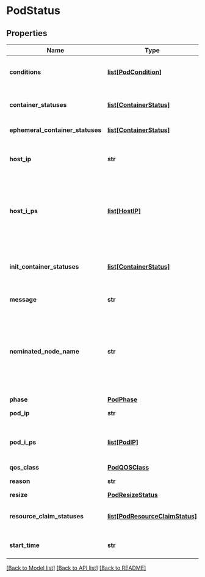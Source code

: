 # PodStatus

## Properties
Name | Type | Description | Notes
------------ | ------------- | ------------- | -------------
**conditions** | [**list[PodCondition]**](PodCondition.md) | Current service state of pod. More info: https://kubernetes.io/docs/concepts/workloads/pods/pod-lifecycle#pod-conditions +optional +patchMergeKey&#x3D;type +patchStrategy&#x3D;merge | [optional] 
**container_statuses** | [**list[ContainerStatus]**](ContainerStatus.md) | The list has one entry per container in the manifest. More info: https://kubernetes.io/docs/concepts/workloads/pods/pod-lifecycle#pod-and-container-status +optional | [optional] 
**ephemeral_container_statuses** | [**list[ContainerStatus]**](ContainerStatus.md) | Status for any ephemeral containers that have run in this pod. +optional | [optional] 
**host_ip** | **str** | hostIP holds the IP address of the host to which the pod is assigned. Empty if the pod has not started yet. A pod can be assigned to a node that has a problem in kubelet which in turns mean that HostIP will not be updated even if there is a node is assigned to pod +optional | [optional] 
**host_i_ps** | [**list[HostIP]**](HostIP.md) | hostIPs holds the IP addresses allocated to the host. If this field is specified, the first entry must match the hostIP field. This list is empty if the pod has not started yet. A pod can be assigned to a node that has a problem in kubelet which in turns means that HostIPs will not be updated even if there is a node is assigned to this pod. +optional +patchStrategy&#x3D;merge +patchMergeKey&#x3D;ip +listType&#x3D;atomic | [optional] 
**init_container_statuses** | [**list[ContainerStatus]**](ContainerStatus.md) | The list has one entry per init container in the manifest. The most recent successful init container will have ready &#x3D; true, the most recently started container will have startTime set. More info: https://kubernetes.io/docs/concepts/workloads/pods/pod-lifecycle#pod-and-container-status | [optional] 
**message** | **str** | A human readable message indicating details about why the pod is in this condition. +optional | [optional] 
**nominated_node_name** | **str** | nominatedNodeName is set only when this pod preempts other pods on the node, but it cannot be scheduled right away as preemption victims receive their graceful termination periods. This field does not guarantee that the pod will be scheduled on this node. Scheduler may decide to place the pod elsewhere if other nodes become available sooner. Scheduler may also decide to give the resources on this node to a higher priority pod that is created after preemption. As a result, this field may be different than PodSpec.nodeName when the pod is scheduled. +optional | [optional] 
**phase** | [**PodPhase**](PodPhase.md) |  | [optional] 
**pod_ip** | **str** | podIP address allocated to the pod. Routable at least within the cluster. Empty if not yet allocated. +optional | [optional] 
**pod_i_ps** | [**list[PodIP]**](PodIP.md) | podIPs holds the IP addresses allocated to the pod. If this field is specified, the 0th entry must match the podIP field. Pods may be allocated at most 1 value for each of IPv4 and IPv6. This list is empty if no IPs have been allocated yet. +optional +patchStrategy&#x3D;merge +patchMergeKey&#x3D;ip | [optional] 
**qos_class** | [**PodQOSClass**](PodQOSClass.md) |  | [optional] 
**reason** | **str** | A brief CamelCase message indicating details about why the pod is in this state. e.g. &#39;Evicted&#39; +optional | [optional] 
**resize** | [**PodResizeStatus**](PodResizeStatus.md) |  | [optional] 
**resource_claim_statuses** | [**list[PodResourceClaimStatus]**](PodResourceClaimStatus.md) | Status of resource claims. +patchMergeKey&#x3D;name +patchStrategy&#x3D;merge,retainKeys +listType&#x3D;map +listMapKey&#x3D;name +featureGate&#x3D;DynamicResourceAllocation +optional | [optional] 
**start_time** | **str** | RFC 3339 date and time at which the object was acknowledged by the Kubelet. This is before the Kubelet pulled the container image(s) for the pod. +optional | [optional] 

[[Back to Model list]](../README.md#documentation-for-models) [[Back to API list]](../README.md#documentation-for-api-endpoints) [[Back to README]](../README.md)


